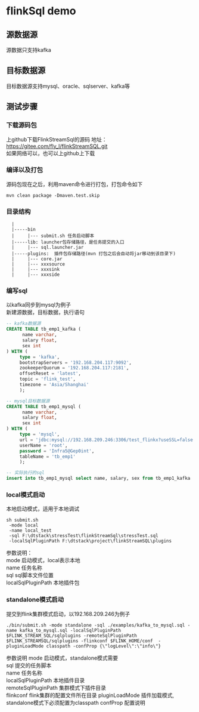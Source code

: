 # flinkSql demo
## 源数据源
 源数据只支持kafka
 
## 目标数据源
 目标数据源支持mysql、oracle、sqlserver、kafka等
 
## 测试步骤
### 下载源码包
 上github下载FlinkStreamSql的源码
 地址：https://gitee.com/fly_l/flinkStreamSQL.git  
 如果网络可以，也可以上github上下载
 
### 编译以及打包
 源码包现在之后，利用maven命令进行打包，打包命令如下  
 ```
 mvn clean package -Dmaven.test.skip
```
### 目录结构
  ```
    |
    |-----bin
    |     |--- submit.sh 任务启动脚本  
    |-----lib: launcher包存储路径，是任务提交的入口
    |     |--- sql.launcher.jar   
    |-----plugins:  插件包存储路径(mvn 打包之后会自动将jar移动到该目录下)  
    |     |--- core.jar
    |     |--- xxxsource
    |     |--- xxxsink
    |     |--- xxxside

```

### 编写sql
 以kafka同步到mysql为例子  
 新建源数据，目标数据，执行语句  
 ```sql
 -- kafka数据源
CREATE TABLE tb_emp1_kafka (
       name varchar,
       salary float,
       sex int
) WITH (
      type = 'kafka',
      bootstrapServers = '192.168.204.117:9092',
      zookeeperQuorum = '192.168.204.117:2181',
      offsetReset = 'latest',
      topic = 'flink_test',
      timezone = 'Asia/Shanghai'
      );

-- mysql目标数据源
CREATE TABLE tb_emp1_mysql (
       name varchar,
       salary float,
       sex int
) WITH (
      type = 'mysql',
      url = 'jdbc:mysql://192.168.209.246:3306/test_flinkx?useSSL=false',
      userName = 'root',
      password = 'Infra5@Gep0int',
      tableName = 'tb_emp1'
      );

-- 实际执行的sql
insert into tb_emp1_mysql select name, salary, sex from tb_emp1_kafka
```

### local模式启动
 本地启动模式，适用于本地调试
 ```
sh submit.sh
  -mode local
  -name local_test
  -sql F:\dtstack\stressTest\flinkStreamSql\stressTest.sql
  -localSqlPluginPath F:\dtstack\project\flinkStreamSQL\plugins
```
 参数说明：  
    mode    启动模式，local表示本地  
    name    任务名称  
    sql     sql脚本文件位置  
    localSqlPluginPath     本地插件包

### standalone模式启动
 提交到flink集群模式启动，以192.168.209.246为例子
 ```
./bin/submit.sh -mode standalone -sql ./examples/kafka_to_mysql.sql -name kafka_to_mysql.sql -localSqlPluginPath $FLINK_STREAM_SQL/sqlplugins -remoteSqlPluginPath  $FLINK_STREAMSQL/sqlplugins -flinkconf $FLINK_HOME/conf  -pluginLoadMode classpath -confProp {\"logLevel\":\"info\"}
```
 参数说明
 mode   启动模式，standalone模式需要  
 sql    提交的任务脚本  
 name   任务名称  
 localSqlPluginPath     本地插件目录  
 remoteSqlPluginPath    集群模式下插件目录  
 flinkconf  flink集群的配置文件所在目录
 pluginLoadMode 插件加载模式, standalone模式下必须配置为classpath
 confProp   配置说明
 
 
 